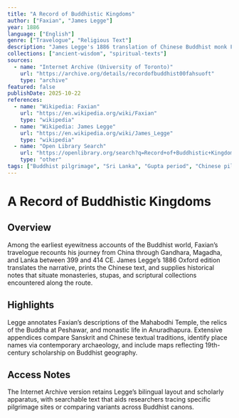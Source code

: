 ```yaml
---
title: "A Record of Buddhistic Kingdoms"
author: ["Faxian", "James Legge"]
year: 1886
language: ["English"]
genre: ["Travelogue", "Religious Text"]
description: "James Legge's 1886 translation of Chinese Buddhist monk Faxian's 5th-century pilgrimage narrative traces Buddhist sacred sites across Central Asia, India, and Southeast Asia. Faxian's observations of Gupta-era India, Buddhist monasteries, relic veneration, and regional practices provide invaluable historical documentation of Indian Buddhism's flourishing period, complementing indigenous sources with outsider perspective documenting pilgrimage routes and religious life."
collections: ["ancient-wisdom", "spiritual-texts"]
sources:
  - name: "Internet Archive (University of Toronto)"
    url: "https://archive.org/details/recordofbuddhist00fahsuoft"
    type: "archive"
featured: false
publishDate: 2025-10-22
references:
  - name: "Wikipedia: Faxian"
    url: "https://en.wikipedia.org/wiki/Faxian"
    type: "wikipedia"
  - name: "Wikipedia: James Legge"
    url: "https://en.wikipedia.org/wiki/James_Legge"
    type: "wikipedia"
  - name: "Open Library Search"
    url: "https://openlibrary.org/search?q=Record+of+Buddhistic+Kingdoms"
    type: "other"
tags: ["Buddhist pilgrimage", "Sri Lanka", "Gupta period", "Chinese pilgrims", "Religious history"]
---
```


# A Record of Buddhistic Kingdoms

## Overview
Among the earliest eyewitness accounts of the Buddhist world, Faxian’s travelogue recounts his journey from China through Gandhara, Magadha, and Lanka between 399 and 414 CE. James Legge’s 1886 Oxford edition translates the narrative, prints the Chinese text, and supplies historical notes that situate monasteries, stupas, and scriptural collections encountered along the route.

## Highlights
Legge annotates Faxian’s descriptions of the Mahabodhi Temple, the relics of the Buddha at Peshawar, and monastic life in Anuradhapura. Extensive appendices compare Sanskrit and Chinese textual traditions, identify place names via contemporary archaeology, and include maps reflecting 19th-century scholarship on Buddhist geography.

## Access Notes
The Internet Archive version retains Legge’s bilingual layout and scholarly apparatus, with searchable text that aids researchers tracing specific pilgrimage sites or comparing variants across Buddhist canons.

